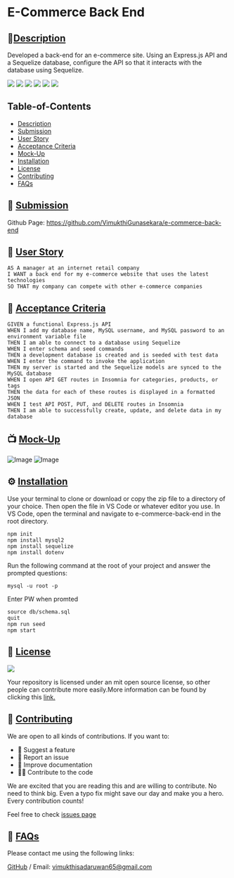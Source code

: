 # E-Commerce Back End
        
## 🌟[Description](#table-of-contents)
Developed a back-end for an e-commerce site. Using an Express.js API and a Sequelize database, configure the API so that it interacts with the database using Sequelize.

<p>
    <img src="https://img.shields.io/badge/license-MIT-yellow"/>
    <img src="https://img.shields.io/badge/-node.js-orange" />
    <img src="https://img.shields.io/badge/-express.js-red" />
    <img src="https://img.shields.io/badge/-Inquirer.js-brightgreen" />
    <img src="https://img.shields.io/badge/-Sequelize-blue" />
    <img src="https://img.shields.io/badge/-MYSql-green" />
</p>

## Table-of-Contents
* [Description](#description)
* [Submission](#User-Stor)
* [User Story](#User-Stor)
* [Acceptance Criteria](#Acceptance-Criteria)
* [Mock-Up](#Mock-Up)
* [Installation](#installation)
* [License](#License)
* [Contributing](#contributing)
* [FAQs](#faqs)
  
## 🚀 [Submission](#table-of-contents)

Github Page: https://github.com/VimukthiGunasekara/e-commerce-back-end

## 👤 [User Story](#table-of-contents)

``` 
AS A manager at an internet retail company
I WANT a back end for my e-commerce website that uses the latest technologies
SO THAT my company can compete with other e-commerce companies
```


## 🔑 [Acceptance Criteria](#table-of-contents)

```
GIVEN a functional Express.js API
WHEN I add my database name, MySQL username, and MySQL password to an environment variable file
THEN I am able to connect to a database using Sequelize
WHEN I enter schema and seed commands
THEN a development database is created and is seeded with test data
WHEN I enter the command to invoke the application
THEN my server is started and the Sequelize models are synced to the MySQL database
WHEN I open API GET routes in Insomnia for categories, products, or tags
THEN the data for each of these routes is displayed in a formatted JSON
WHEN I test API POST, PUT, and DELETE routes in Insomnia
THEN I am able to successfully create, update, and delete data in my database
```

## 📺 [Mock-Up](#table-of-contents)

![Image](./assets/images/home-page.png)
![Image](./assets/images/note-page.png)

## ⚙️ [Installation](#table-of-contents)
Use your terminal to clone or download or copy the zip file to a directory of your choice. Then open the file in VS Code or whatever editor you use. In VS Code, open the terminal and navigate to e-commerce-back-end in the root directory. 
``` 
npm init
npm install mysql2
npm install sequelize
npm install dotenv
``` 
Run the following command at the root of your project and answer the prompted questions:
``` 
mysql -u root -p
``` 
Enter PW when promted
``` 
source db/schema.sql
quit
npm run seed
npm start
```        
## 📑 [License](#table-of-contents)
<img src="https://img.shields.io/badge/license-MIT-yellow"/>

Your repository is licensed under an mit open source license, so other people can contribute more easily.More information can be found by clicking this [link.](https://choosealicense.com/licenses/mit)

## 🤝 [Contributing](#table-of-contents)
We are open to all kinds of contributions. If you want to:
* 🤔 Suggest a feature
* 🐛 Report an issue
* 📖 Improve documentation
* 👨‍💻 Contribute to the code

We are excited that you are reading this and are willing to contribute. No need to think big. Even a typo fix might save our day and make you a hero. Every contribution counts!
     
Feel free to check [issues page](https://github.com/VimukthiGunasekara/e-commerce-back-end/issues) 
     
## 🤔 [FAQs](#table-of-contents)
Please contact me using the following links:

[GitHub](https://github.com/VimukthiGunasekara) / Email: vimukthisadaruwan65@gmail.com
